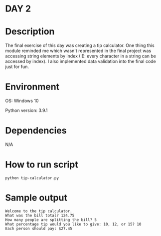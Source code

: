 
# DAY 2

# Description
The final exercise of this day was creating a tip calculator. One thing this module reminded me which wasn't represented in the final project was accessing string elements by index (IE: every character in a string can be accessed by index). I also implemented data validation into the final code just for fun.

# Environment
OS: Windows 10

Python version: 3.9.1

# Dependencies
N/A

# How to run script
```
python tip-calculator.py
```

# Sample output
```
Welcome to the tip calculator.
What was the bill total? 124.75
How many people are splitting the bill? 5
What percentage tip would you like to give: 10, 12, or 15? 10
Each person should pay: $27.45
```
